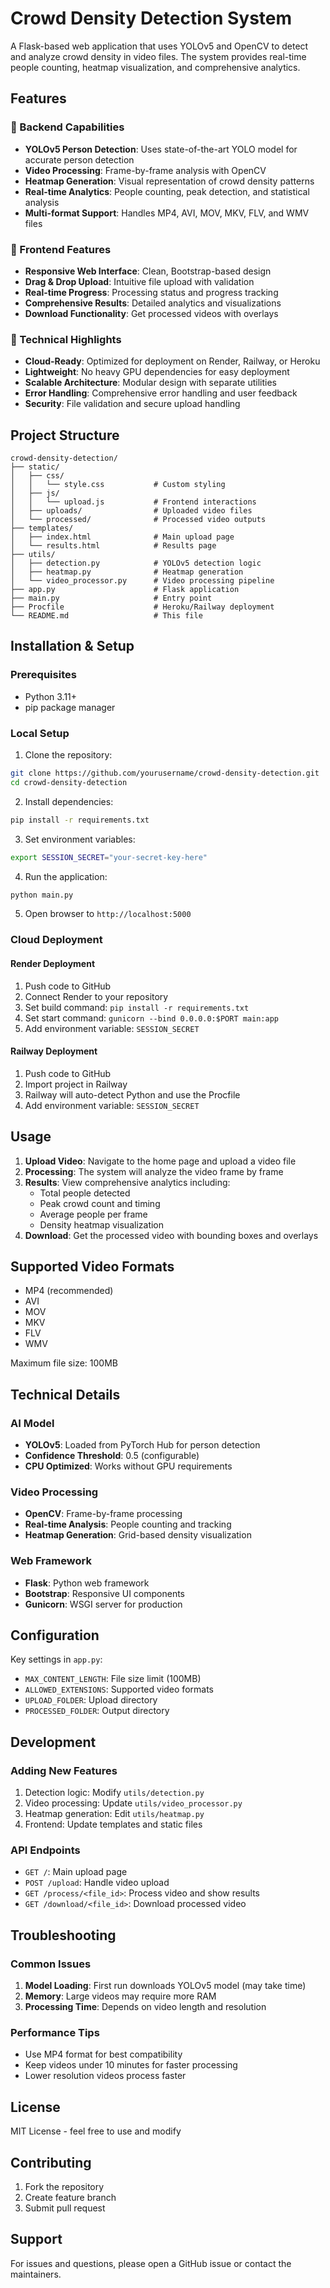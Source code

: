 # Crowd Density Detection System

A Flask-based web application that uses YOLOv5 and OpenCV to detect and analyze crowd density in video files. The system provides real-time people counting, heatmap visualization, and comprehensive analytics.

## Features

### 🔹 Backend Capabilities
- **YOLOv5 Person Detection**: Uses state-of-the-art YOLO model for accurate person detection
- **Video Processing**: Frame-by-frame analysis with OpenCV
- **Heatmap Generation**: Visual representation of crowd density patterns
- **Real-time Analytics**: People counting, peak detection, and statistical analysis
- **Multi-format Support**: Handles MP4, AVI, MOV, MKV, FLV, and WMV files

### 🔹 Frontend Features
- **Responsive Web Interface**: Clean, Bootstrap-based design
- **Drag & Drop Upload**: Intuitive file upload with validation
- **Real-time Progress**: Processing status and progress tracking
- **Comprehensive Results**: Detailed analytics and visualizations
- **Download Functionality**: Get processed videos with overlays

### 🔹 Technical Highlights
- **Cloud-Ready**: Optimized for deployment on Render, Railway, or Heroku
- **Lightweight**: No heavy GPU dependencies for easy deployment
- **Scalable Architecture**: Modular design with separate utilities
- **Error Handling**: Comprehensive error handling and user feedback
- **Security**: File validation and secure upload handling

## Project Structure

```
crowd-density-detection/
├── static/
│   ├── css/
│   │   └── style.css           # Custom styling
│   ├── js/
│   │   └── upload.js           # Frontend interactions
│   ├── uploads/                # Uploaded video files
│   └── processed/              # Processed video outputs
├── templates/
│   ├── index.html              # Main upload page
│   └── results.html            # Results page
├── utils/
│   ├── detection.py            # YOLOv5 detection logic
│   ├── heatmap.py              # Heatmap generation
│   └── video_processor.py      # Video processing pipeline
├── app.py                      # Flask application
├── main.py                     # Entry point
├── Procfile                    # Heroku/Railway deployment
└── README.md                   # This file
```

## Installation & Setup

### Prerequisites
- Python 3.11+
- pip package manager

### Local Setup
1. Clone the repository:
```bash
git clone https://github.com/yourusername/crowd-density-detection.git
cd crowd-density-detection
```

2. Install dependencies:
```bash
pip install -r requirements.txt
```

3. Set environment variables:
```bash
export SESSION_SECRET="your-secret-key-here"
```

4. Run the application:
```bash
python main.py
```

5. Open browser to `http://localhost:5000`

### Cloud Deployment

#### Render Deployment
1. Push code to GitHub
2. Connect Render to your repository
3. Set build command: `pip install -r requirements.txt`
4. Set start command: `gunicorn --bind 0.0.0.0:$PORT main:app`
5. Add environment variable: `SESSION_SECRET`

#### Railway Deployment
1. Push code to GitHub
2. Import project in Railway
3. Railway will auto-detect Python and use the Procfile
4. Add environment variable: `SESSION_SECRET`

## Usage

1. **Upload Video**: Navigate to the home page and upload a video file
2. **Processing**: The system will analyze the video frame by frame
3. **Results**: View comprehensive analytics including:
   - Total people detected
   - Peak crowd count and timing
   - Average people per frame
   - Density heatmap visualization
4. **Download**: Get the processed video with bounding boxes and overlays

## Supported Video Formats
- MP4 (recommended)
- AVI
- MOV
- MKV
- FLV
- WMV

Maximum file size: 100MB

## Technical Details

### AI Model
- **YOLOv5**: Loaded from PyTorch Hub for person detection
- **Confidence Threshold**: 0.5 (configurable)
- **CPU Optimized**: Works without GPU requirements

### Video Processing
- **OpenCV**: Frame-by-frame processing
- **Real-time Analysis**: People counting and tracking
- **Heatmap Generation**: Grid-based density visualization

### Web Framework
- **Flask**: Python web framework
- **Bootstrap**: Responsive UI components
- **Gunicorn**: WSGI server for production

## Configuration

Key settings in `app.py`:
- `MAX_CONTENT_LENGTH`: File size limit (100MB)
- `ALLOWED_EXTENSIONS`: Supported video formats
- `UPLOAD_FOLDER`: Upload directory
- `PROCESSED_FOLDER`: Output directory

## Development

### Adding New Features
1. Detection logic: Modify `utils/detection.py`
2. Video processing: Update `utils/video_processor.py`
3. Heatmap generation: Edit `utils/heatmap.py`
4. Frontend: Update templates and static files

### API Endpoints
- `GET /`: Main upload page
- `POST /upload`: Handle video upload
- `GET /process/<file_id>`: Process video and show results
- `GET /download/<file_id>`: Download processed video

## Troubleshooting

### Common Issues
1. **Model Loading**: First run downloads YOLOv5 model (may take time)
2. **Memory**: Large videos may require more RAM
3. **Processing Time**: Depends on video length and resolution

### Performance Tips
- Use MP4 format for best compatibility
- Keep videos under 10 minutes for faster processing
- Lower resolution videos process faster

## License
MIT License - feel free to use and modify

## Contributing
1. Fork the repository
2. Create feature branch
3. Submit pull request

## Support
For issues and questions, please open a GitHub issue or contact the maintainers.

